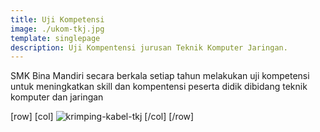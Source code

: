 ```yaml
---
title: Uji Kompetensi
image: ./ukom-tkj.jpg
template: singlepage
description: Uji Kompentensi jurusan Teknik Komputer Jaringan.
---
```


SMK Bina Mandiri secara berkala setiap tahun melakukan uji kompetensi untuk meningkatkan skill dan kompentensi peserta didik dibidang teknik komputer dan jaringan

[row]
[col]
![krimping-kabel-tkj](krimping-kabel-tkj.jpg)
[/col]
[/row]